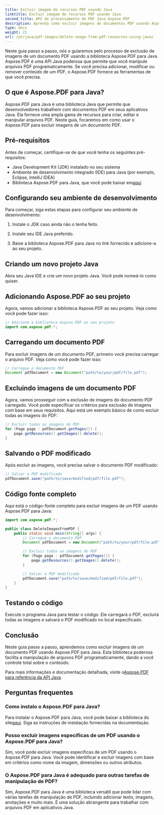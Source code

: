 ```yaml
---
title: Excluir imagem de recursos PDF usando Java
linktitle: Excluir imagem de recursos PDF usando Java
second_title: API de processamento de PDF Java Aspose.PDF
description: Aprenda como excluir imagens de documentos PDF usando Aspose.PDF para Java. Guia passo a passo com código-fonte para manipulação eficiente de PDF.
type: docs
weight: 21
url: /pt/java/pdf-images/delete-image-from-pdf-resources-using-java/
---
```


Neste guia passo a passo, nós o guiaremos pelo processo de exclusão de imagens de um documento PDF usando a biblioteca Aspose.PDF para Java. Aspose.PDF é uma API Java poderosa que permite que você manipule arquivos PDF programaticamente. Se você precisa adicionar, modificar ou remover conteúdo de um PDF, o Aspose.PDF fornece as ferramentas de que você precisa.

## O que é Aspose.PDF para Java?

Aspose.PDF para Java é uma biblioteca Java que permite que desenvolvedores trabalhem com documentos PDF em seus aplicativos Java. Ela fornece uma ampla gama de recursos para criar, editar e manipular arquivos PDF. Neste guia, focaremos em como usar o Aspose.PDF para excluir imagens de um documento PDF.

## Pré-requisitos

Antes de começar, certifique-se de que você tenha os seguintes pré-requisitos:

- Java Development Kit (JDK) instalado no seu sistema
- Ambiente de desenvolvimento integrado (IDE) para Java (por exemplo, Eclipse, IntelliJ IDEA)
-  Biblioteca Aspose.PDF para Java, que você pode baixar em[aqui](https://releases.aspose.com/pdf/java/)

## Configurando seu ambiente de desenvolvimento

Para começar, siga estas etapas para configurar seu ambiente de desenvolvimento:

1. Instale o JDK caso ainda não o tenha feito.

2. Instale seu IDE Java preferido.

3. Baixe a biblioteca Aspose.PDF para Java no link fornecido e adicione-a ao seu projeto.

## Criando um novo projeto Java

Abra seu Java IDE e crie um novo projeto Java. Você pode nomeá-lo como quiser.

## Adicionando Aspose.PDF ao seu projeto

Agora, vamos adicionar a biblioteca Aspose.PDF ao seu projeto. Veja como você pode fazer isso:

```java
// Adicione a biblioteca Aspose.PDF ao seu projeto
import com.aspose.pdf.*;
```

## Carregando um documento PDF

Para excluir imagens de um documento PDF, primeiro você precisa carregar o arquivo PDF. Veja como você pode fazer isso:

```java
// Carregue o documento PDF
Document pdfDocument = new Document("path/to/your/pdf/file.pdf");
```

## Excluindo imagens de um documento PDF

Agora, vamos prosseguir com a exclusão de imagens do documento PDF carregado. Você pode especificar os critérios para exclusão de imagens com base em seus requisitos. Aqui está um exemplo básico de como excluir todas as imagens do PDF:

```java
// Excluir todas as imagens do PDF
for (Page page : pdfDocument.getPages()) {
    page.getResources().getImages().delete();
}
```

## Salvando o PDF modificado

Após excluir as imagens, você precisa salvar o documento PDF modificado:

```java
// Salvar o PDF modificado
pdfDocument.save("path/to/save/modified/pdf/file.pdf");
```

## Código fonte completo

Aqui está o código-fonte completo para excluir imagens de um PDF usando Aspose.PDF para Java:

```java
import com.aspose.pdf.*;

public class DeleteImagesFromPDF {
    public static void main(String[] args) {
        // Carregue o documento PDF
        Document pdfDocument = new Document("path/to/your/pdf/file.pdf");

        // Excluir todas as imagens do PDF
        for (Page page : pdfDocument.getPages()) {
            page.getResources().getImages().delete();
        }

        // Salvar o PDF modificado
        pdfDocument.save("path/to/save/modified/pdf/file.pdf");
    }
}
```

## Testando o código

Execute o programa Java para testar o código. Ele carregará o PDF, excluirá todas as imagens e salvará o PDF modificado no local especificado.

## Conclusão

Neste guia passo a passo, aprendemos como excluir imagens de um documento PDF usando Aspose.PDF para Java. Esta biblioteca poderosa facilita a manipulação de arquivos PDF programaticamente, dando a você controle total sobre o conteúdo.

 Para mais informações e documentação detalhada, visite o[Aspose.PDF para referência da API Java](https://reference.aspose.com/pdf/java/).

## Perguntas frequentes

### Como instalo o Aspose.PDF para Java?

 Para instalar o Aspose.PDF para Java, você pode baixar a biblioteca do site[aqui](https://releases.aspose.com/pdf/java/). Siga as instruções de instalação fornecidas na documentação.

### Posso excluir imagens específicas de um PDF usando o Aspose.PDF para Java?

Sim, você pode excluir imagens específicas de um PDF usando o Aspose.PDF para Java. Você pode identificar e excluir imagens com base em critérios como nome da imagem, dimensões ou outros atributos.

### O Aspose.PDF para Java é adequado para outras tarefas de manipulação de PDF?

Sim, Aspose.PDF para Java é uma biblioteca versátil que pode lidar com várias tarefas de manipulação de PDF, incluindo adicionar texto, imagens, anotações e muito mais. É uma solução abrangente para trabalhar com arquivos PDF em aplicativos Java.
